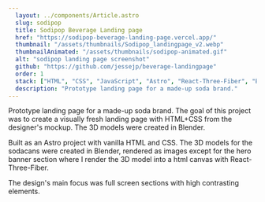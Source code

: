 ```yaml
---
  layout: ../components/Article.astro
  slug: sodipop
  title: Sodipop Beverage Landing page
  href: "https://sodipop-beverage-landing-page.vercel.app/"
  thumbnail: "/assets/thumbnails/Sodipop_landingpage_v2.webp"
  thumbnailAnimated: "/assets/thumbnails/sodipop-animated.gif"
  alt: "sodipop landing page screenshot"
  github: "https://github.com/jessejp/beverage-landingpage"
  order: 1
  stack: ["HTML", "CSS", "JavaScript", "Astro", "React-Three-Fiber", "Blender"]
  description: "Prototype landing page for a made-up soda brand."
---
```

Prototype landing page for a made-up soda brand. The goal of this project was to create a visually fresh landing page with HTML+CSS from the designer's mockup. The 3D models were created in Blender.

Built as an Astro project with vanilla HTML and CSS. The 3D models for the sodacans were created in Blender, rendered as images except for the hero banner section where I render the 3D model into a html canvas with React-Three-Fiber.

The design's main focus was full screen sections with high contrasting elements.